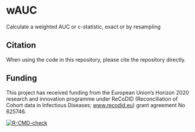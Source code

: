# wAUC
Calculate a weighted AUC or c-statistic, exact or by resampling

## Citation
When using the code in this repository, please cite the repository directly.

## Funding
This project has received funding from the European Union’s Horizon 2020 research and innovation programme under ReCoDID (Reconciliation of Cohort data in Infectious Diseases; www.recodid.eu) grant agreement No 825746.

  <!-- badges: start -->
  [![R-CMD-check](https://github.com/VMTdeJong/wAUC/actions/workflows/R-CMD-check.yaml/badge.svg)](https://github.com/VMTdeJong/wAUC/actions/workflows/R-CMD-check.yaml)
  <!-- badges: end -->